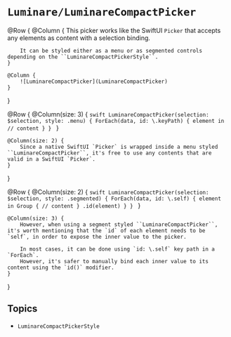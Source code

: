 # ``Luminare/LuminareCompactPicker``

@Row {
    @Column {
        This picker works like the SwiftUI `Picker` that accepts any elements as content with a selection binding.
        
        It can be styled either as a menu or as segmented controls depending on the ``LuminareCompactPickerStyle``.
    }
    
    @Column {
        ![LuminareCompactPicker](LuminareCompactPicker)
    }
}

@Row {
    @Column(size: 3) {
        ```swift
        LuminareCompactPicker(selection: $selection, style: .menu) {
            ForEach(data, id: \.keyPath) { element in
                // content
            }
        }
        ```
    }
    
    @Column(size: 2) {
        Since a native SwiftUI `Picker` is wrapped inside a menu styled ``LuminareCompactPicker``, it's free to use any contents that are valid in a SwiftUI `Picker`.
    }
}

@Row {
    @Column(size: 2) {
        ```swift
        LuminareCompactPicker(selection: $selection, style: .segmented) {
            ForEach(data, id: \.self) { element in
                Group {
                    // content
                }
                .id(element)
            }
        }
        ```
    }
    
    @Column(size: 3) {
        However, when using a segment styled ``LuminareCompactPicker``, it's worth mentioning that the `id` of each element needs to be `self`, in order to expose the inner value to the picker.
        
        In most cases, it can be done using `id: \.self` key path in a `ForEach`.
        However, it's safer to manually bind each inner value to its content using the `id()` modifier.
    }
}

## Topics

- ``LuminareCompactPickerStyle``
